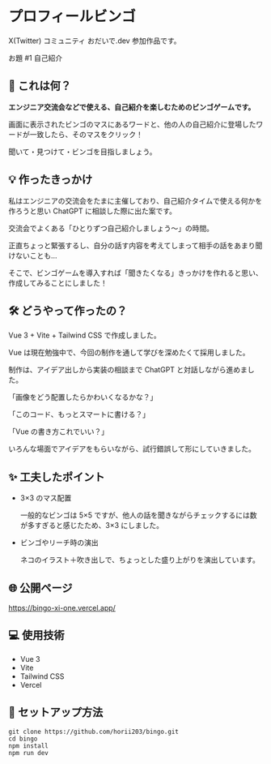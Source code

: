 # プロフィールビンゴ

X(Twitter) コミュニティ おだいで.dev 参加作品です。

お題 #1 自己紹介

## 🔎 これは何？

**エンジニア交流会などで使える、自己紹介を楽しむためのビンゴゲームです。**

画面に表示されたビンゴのマスにあるワードと、他の人の自己紹介に登場したワードが一致したら、そのマスをクリック！

聞いて・見つけて・ビンゴを目指しましょう。

## 💡 作ったきっかけ

私はエンジニアの交流会をたまに主催しており、自己紹介タイムで使える何かを作ろうと思い ChatGPT に相談した際に出た案です。

交流会でよくある「ひとりずつ自己紹介しましょう〜」の時間。

正直ちょっと緊張するし、自分の話す内容を考えてしまって相手の話をあまり聞けないことも...

そこで、ビンゴゲームを導入すれば「聞きたくなる」きっかけを作れると思い、作成してみることにしました！

## 🛠️ どうやって作ったの？

Vue 3 + Vite + Tailwind CSS で作成しました。

Vue は現在勉強中で、今回の制作を通して学びを深めたくて採用しました。

制作は、アイデア出しから実装の相談まで ChatGPT と対話しながら進めました。

「画像をどう配置したらかわいくなるかな？」

「このコード、もっとスマートに書ける？」

「Vue の書き方これでいい？」

いろんな場面でアイデアをもらいながら、試行錯誤して形にしていきました。

## ✨ 工夫したポイント

- 3×3 のマス配置

  一般的なビンゴは 5×5 ですが、他人の話を聞きながらチェックするには数が多すぎると感じたため、3×3 にしました。

- ビンゴやリーチ時の演出

  ネコのイラスト＋吹き出しで、ちょっとした盛り上がりを演出しています。

## 🌐 公開ページ

https://bingo-xi-one.vercel.app/

## 💻 使用技術

- Vue 3
- Vite
- Tailwind CSS
- Vercel

## 🚀 セットアップ方法

```
git clone https://github.com/horii203/bingo.git
cd bingo
npm install
npm run dev
```
